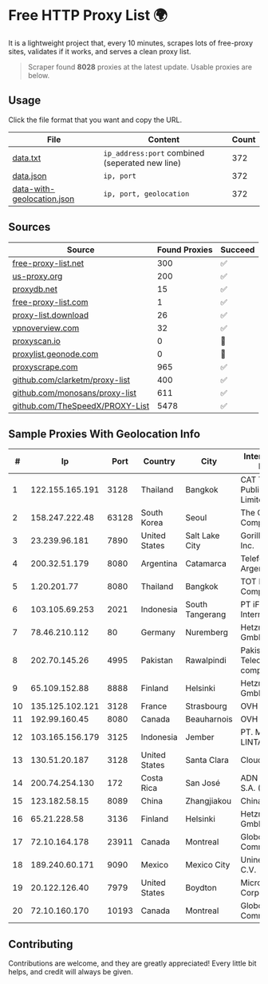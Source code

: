 
# Free HTTP Proxy List 🌍

It is a lightweight project that, every 10 minutes, scrapes lots of free-proxy sites, validates if it works, and serves a clean proxy list.


> Scraper found **8028** proxies at the latest update. Usable proxies are below.

## Usage

Click the file format that you want and copy the URL.


|File|Content|Count|
|----|-------|-----|
|[data.txt](https://raw.githubusercontent.com/themiralay/Proxy-List-World/master/data.txt)|`ip_address:port` combined (seperated new line)|372|
|[data.json](https://raw.githubusercontent.com/themiralay/Proxy-List-World/master/data.json)|`ip, port`|372|
|[data-with-geolocation.json](https://raw.githubusercontent.com/themiralay/Proxy-List-World/master/data-with-geolocation.json)|`ip, port, geolocation`|372|

## Sources

|Source|Found Proxies|Succeed|
|------|-------------|-------|
|[free-proxy-list.net](https://free-proxy-list.net)|300|✅|
|[us-proxy.org](https://www.us-proxy.org)|200|✅|
|[proxydb.net](http://proxydb.net)|15|✅|
|[free-proxy-list.com](https://free-proxy-list.com/?page=&port=&type%5B%5D=http&type%5B%5D=https&up_time=0&search=Search)|1|✅|
|[proxy-list.download](https://www.proxy-list.download/HTTP)|26|✅|
|[vpnoverview.com](https://vpnoverview.com/privacy/anonymous-browsing/free-proxy-servers)|32|✅|
|[proxyscan.io](https://www.proxyscan.io)|0|🚫|
|[proxylist.geonode.com](https://proxylist.geonode.com/api/proxy-list?limit=300&page=1&sort_by=lastChecked&sort_type=desc&protocols=http,https)|0|🚫|
|[proxyscrape.com](https://api.proxyscrape.com/v2/?request=displayproxies&protocol=http&timeout=10000&country=all&ssl=all&anonymity=all)|965|✅|
|[github.com/clarketm/proxy-list](https://raw.githubusercontent.com/clarketm/proxy-list/master/proxy-list-raw.txt)|400|✅|
|[github.com/monosans/proxy-list](https://raw.githubusercontent.com/monosans/proxy-list/main/proxies/http.txt)|611|✅|
|[github.com/TheSpeedX/PROXY-List](https://raw.githubusercontent.com/TheSpeedX/PROXY-List/master/http.txt)|5478|✅|


## Sample Proxies With Geolocation Info

|#|Ip|Port|Country|City|Internet Service Provider|
|-|--|----|-------|----|-------------------------|
|1|122.155.165.191|3128|Thailand|Bangkok|CAT Telecom Public Company Limited|
|2|158.247.222.48|63128|South Korea|Seoul|The Constant Company, LLC|
|3|23.239.96.181|7890|United States|Salt Lake City|GorillaServers, Inc.|
|4|200.32.51.179|8080|Argentina|Catamarca|Telefonica de Argentina|
|5|1.20.201.77|8080|Thailand|Bangkok|TOT Public Company Limited|
|6|103.105.69.253|2021|Indonesia|South Tangerang|PT iForte Global Internet|
|7|78.46.210.112|80|Germany|Nuremberg|Hetzner Online GmbH|
|8|202.70.145.26|4995|Pakistan|Rawalpindi|Pakistan Telecommuication company limited|
|9|65.109.152.88|8888|Finland|Helsinki|Hetzner Online GmbH|
|10|135.125.102.121|3128|France|Strasbourg|OVH SAS|
|11|192.99.160.45|8080|Canada|Beauharnois|OVH SAS|
|12|103.165.156.179|3125|Indonesia|Jember|PT. MEGA ARTHA LINTAS DATA|
|13|130.51.20.187|3128|United States|Santa Clara|Cloudfanatic.NET|
|14|200.74.254.130|172|Costa Rica|San José|ADN Solutions S.A. (Rokru Int.)|
|15|123.182.58.15|8089|China|Zhangjiakou|China Telecom|
|16|65.21.228.58|3136|Finland|Helsinki|Hetzner Online GmbH|
|17|72.10.164.178|23911|Canada|Montreal|GloboTech Communications|
|18|189.240.60.171|9090|Mexico|Mexico City|Uninet S.A. de C.V.|
|19|20.122.126.40|7979|United States|Boydton|Microsoft Corporation|
|20|72.10.160.170|10193|Canada|Montreal|GloboTech Communications|



## Contributing

Contributions are welcome, and they are greatly appreciated! Every
little bit helps, and credit will always be given.

